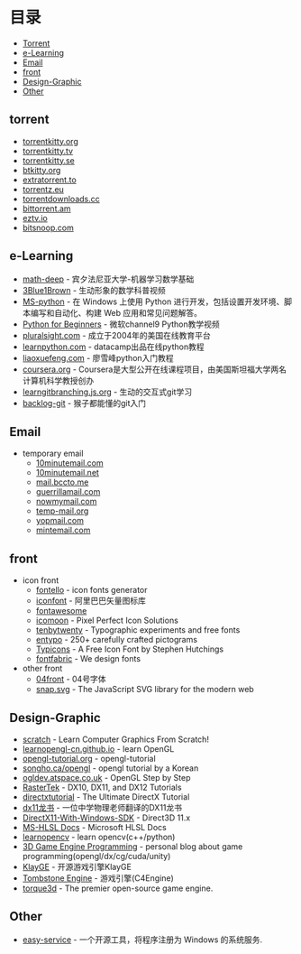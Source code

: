 目录
=================

* [Torrent](#Torrent)
* [e-Learning](#e-Learning)   
* [Email](#Email)  
* [front](#front)  
* [Design-Graphic](#Design-Graphic)  
* [Other](#Other)  

## torrent
* [torrentkitty.org](http://www.torrentkitty.org/)
* [torrentkitty.tv](http://www.torrentkitty.tv/)
* [torrentkitty.se](http://www.torrentkitty.se/)
* [btkitty.org](http://btkitty.org/)
* [extratorrent.to](https://extratorrent.to/)  
* [torrentz.eu](https://torrentz.eu/)  
* [torrentdownloads.cc](http://www.torrentdownloads.cc/) 
* [bittorrent.am](http://www.bittorrent.am/) 
* [eztv.io](https://eztv.io/) 
* [bitsnoop.com](https://bitsnoop.com/) 

## e-Learning
* [math-deep](http://www.cis.upenn.edu/~jean/math-basics.pdf) - 宾夕法尼亚大学-机器学习数学基础
* [3Blue1Brown](https://www.3blue1brown.com/) - 生动形象的数学科普视频
* [MS-python](https://docs.microsoft.com/zh-cn/windows/python/) - 在 Windows 上使用 Python 进行开发，包括设置开发环境、脚本编写和自动化、构建 Web 应用和常见问题解答。
* [Python for Beginners](https://channel9.msdn.com/Series/Intro-to-Python-Development?WT.mc_id=python-c9-niner) - 微软channel9 Python教学视频
* [pluralsight.com]( https://www.pluralsight.com) - 成立于2004年的美国在线教育平台
* [learnpython.com]( https://www.learnpython.org/) - datacamp出品在线python教程
* [liaoxuefeng.com]( https://www.liaoxuefeng.com/wiki/1016959663602400) - 廖雪峰python入门教程
* [coursera.org]( https://www.coursera.org/) - Coursera是大型公开在线课程项目，由美国斯坦福大学两名计算机科学教授创办
* [learngitbranching.js.org](https://learngitbranching.js.org/) - 生动的交互式git学习
* [backlog-git](https://backlog.com/git-tutorial/cn/) - 猴子都能懂的git入门
  
## Email
* temporary email
  * [10minutemail.com](https://10minutemail.com/)
  * [10minutemail.net](https://10minutemail.net/)
  * [mail.bccto.me](http://mail.bccto.me/)
  * [guerrillamail.com](https://www.guerrillamail.com/)
  * [nowmymail.com]( https://www.nowmymail.com/)  
  * [temp-mail.org]( https://temp-mail.org/)    
  * [yopmail.com]( http://www.yopmail.com/zh/)     
  * [mintemail.com]( https://www.mintemail.com/)  
## front
* icon front
  * [fontello]( http://www.fontello.com/) - icon fonts generator
  * [iconfont]( https://www.iconfont.cn/) - 阿里巴巴矢量图标库
  * [fontawesome]( https://fontawesome.com/)
  * [icomoon]( https://icomoon.io/) - Pixel Perfect Icon Solutions
  * [tenbytwenty]( http://tenbytwenty.com/) - Typographic experiments and free fonts
  * [entypo]( http://www.entypo.com/) - 250+ carefully crafted pictograms
  * [Typicons](https://www.s-ings.com/typicons/) - A Free Icon Font by Stephen Hutchings
  * [fontfabric]( https://www.fontfabric.com/) - We design fonts
* other front
  * [04front](  http://www.dsg4.com/04/) - 04号字体
  * [snap.svg]( http://snapsvg.io/) - The JavaScript SVG library for the modern web

## Design-Graphic
  * [scratch]( https://www.scratchapixel.com/) - Learn Computer Graphics From Scratch!
  * [learnopengl-cn.github.io](https://learnopengl-cn.github.io/) - learn OpenGL
  * [opengl-tutorial.org](http://www.opengl-tutorial.org/cn/) - opengl-tutorial
  * [songho.ca/opengl](http://www.songho.ca/opengl/) - opengl tutorial by a Korean
  * [ogldev.atspace.co.uk]( http://ogldev.atspace.co.uk/) - OpenGL Step by Step
  * [RasterTek](http://www.rastertek.com) - DX10, DX11, and DX12 Tutorials
  * [directxtutorial](http://www.directxtutorial.com/) - The Ultimate DirectX Tutorial
  * [dx11龙书]( https://enjoyphysics.cn/Soft/NotXNA) -  一位中学物理老师翻译的DX11龙书
  * [DirectX11-With-Windows-SDK](https://github.com/MKXJun/DirectX11-With-Windows-SDK) - Direct3D 11.x
  * [MS-HLSL Docs](https://docs.microsoft.com/zh-cn/windows/win32/direct3dhlsl/dx-graphics-hlsl) - Microsoft HLSL Docs
  * [learnopencv](https://www.learnopencv.com/) - learn opencv(c++/python)
  * [3D Game Engine Programming](https://www.3dgep.com/) - personal blog about game programming(opengl/dx/cg/cuda/unity)
  * [KlayGE](http://www.klayge.org/) - 开源游戏引擎KlayGE
  * [Tombstone Engine](http://tombstoneengine.com/) - 游戏引擎(C4Engine)
  * [torque3d](http://torque3d.org/) - The premier open-source game engine.
  
 ## Other
  * [easy-service](https://github.com/pandolia/easy-service) - 一个开源工具，将程序注册为 Windows 的系统服务.  
  

  


  
  
  
  
